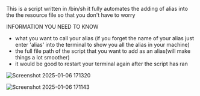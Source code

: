 This is a script written in /bin/sh it fully automates the adding of alias into the the resource file so that you don't have to worry

INFORMATION YOU NEED TO KNOW
- what you want to call your alias (if you forget the name of your alias just enter 'alias' into the terminal to show you all the alias in your machine)
- the full file path of the script that you want to add as an alias(will make things a lot smoother)
- it would be good to restart your terminal again after the script has ran


![Screenshot 2025-01-06 171320](https://github.com/user-attachments/assets/9fc6df7a-751c-4315-897a-82b1b70d4f83)



![Screenshot 2025-01-06 171143](https://github.com/user-attachments/assets/bb3df43d-0212-4d78-8019-7dc7622ec545)
